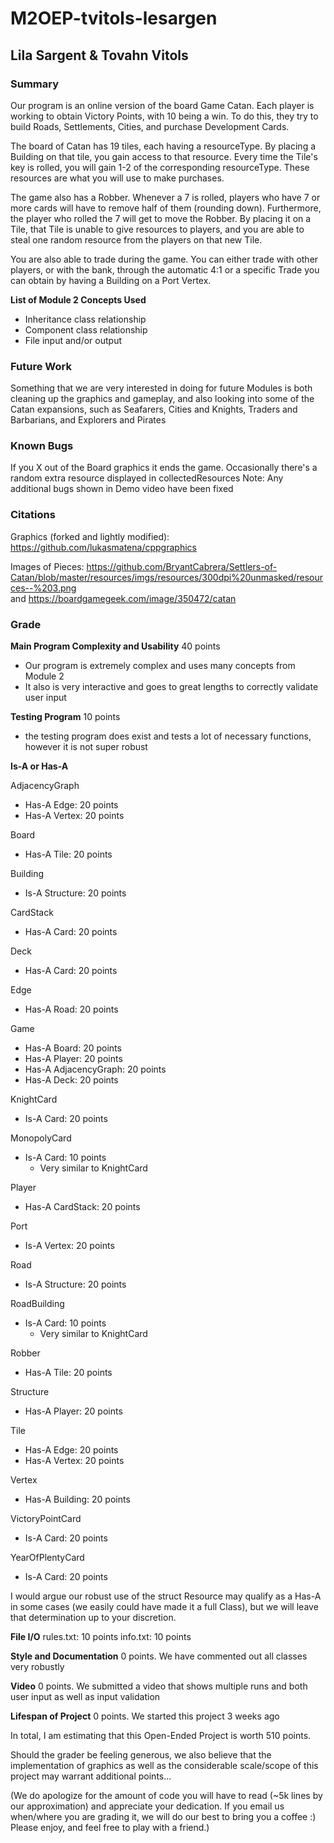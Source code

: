# M2OEP-tvitols-lesargen

## Lila Sargent & Tovahn Vitols

### **Summary**
Our program is an online version of the board Game Catan. Each player is working to
obtain Victory Points, with 10 being a win. To do this, they try to build Roads,
Settlements, Cities, and purchase Development Cards.

The board of Catan has 19 tiles, each having a resourceType. By placing a Building on
that tile, you gain access to that resource. Every time the Tile's key is rolled,
you will gain 1-2 of the corresponding resourceType. These resources are what you
will use to make purchases.

The game also has a Robber. Whenever a 7 is rolled, players who have 7 or more cards
will have to remove half of them (rounding down). Furthermore, the player who
rolled the 7 will get to move the Robber. By placing it on a Tile, that Tile is
unable to give resources to players, and you are able to steal one random resource
from the players on that new Tile.

You are also able to trade during the game. You can either trade with other players,
or with the bank, through the automatic 4:1 or a specific Trade you can obtain by
having a Building on a Port Vertex.

**List of Module 2 Concepts Used**
- Inheritance class relationship
- Component class relationship
- File input and/or output

### **Future Work**
Something that we are very interested in doing for future Modules is both cleaning
up the graphics and gameplay, and also looking into some of the Catan expansions, such as Seafarers,
Cities and Knights, Traders and Barbarians, and Explorers and Pirates

### **Known Bugs**
If you X out of the Board graphics it ends the game.
Occasionally there's a random extra resource displayed in collectedResources
Note: Any additional bugs shown in Demo video have been fixed

### **Citations**
Graphics (forked and lightly modified): https://github.com/lukasmatena/cppgraphics

Images of Pieces: https://github.com/BryantCabrera/Settlers-of-Catan/blob/master/resources/imgs/resources/300dpi%20unmasked/resources--%203.png 
<br> 
and https://boardgamegeek.com/image/350472/catan

### **Grade**
**Main Program Complexity and Usability**
40 points
- Our program is extremely complex and uses many concepts from Module 2
- It also is very interactive and goes to great lengths to correctly validate user input

**Testing Program**
10 points
- the testing program does exist and tests a lot of necessary functions, however it is not super robust

**Is-A or Has-A**

AdjacencyGraph
- Has-A Edge: 20 points
- Has-A Vertex: 20 points

Board
- Has-A Tile: 20 points

Building
- Is-A Structure: 20 points

CardStack
- Has-A Card: 20 points

Deck
- Has-A Card: 20 points

Edge
- Has-A Road: 20 points

Game
- Has-A Board: 20 points
- Has-A Player: 20 points
- Has-A AdjacencyGraph: 20 points
- Has-A Deck: 20 points

KnightCard
- Is-A Card: 20 points

MonopolyCard
- Is-A Card: 10 points
  - Very similar to KnightCard

Player
- Has-A CardStack: 20 points

Port
- Is-A Vertex: 20 points

Road
- Is-A Structure: 20 points

RoadBuilding
- Is-A Card: 10 points
  - Very similar to KnightCard

Robber
- Has-A Tile: 20 points


Structure
- Has-A Player: 20 points

Tile
- Has-A Edge: 20 points
- Has-A Vertex: 20 points

Vertex
- Has-A Building: 20 points

VictoryPointCard
- Is-A Card: 20 points

YearOfPlentyCard
- Is-A Card: 20 points

I would argue our robust use of the struct Resource may qualify as a Has-A in some cases (we easily could have made it a full Class), but we will leave that determination up to your discretion.

**File I/O**
rules.txt: 10 points
info.txt: 10 points

**Style and Documentation**
0 points. We have commented out all classes very robustly

**Video**
0 points. We submitted a video that shows multiple runs and both user input as
well as input validation

**Lifespan of Project**
0 points. We started this project 3 weeks ago

In total, I am estimating that this Open-Ended Project is worth 510 points.

Should the grader be feeling generous, we also believe that the implementation of graphics as well as the considerable scale/scope of this project may warrant additional points...

(We do apologize for the amount of code you will have to read (~5k lines by our approximation) and appreciate your dedication. If you email us when/where you are grading it, we will do our best to bring you a coffee :) Please enjoy, and feel free to play with a friend.)